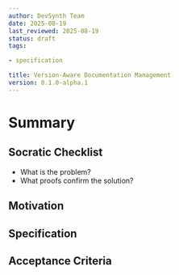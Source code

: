```yaml
---
author: DevSynth Team
date: 2025-08-19
last_reviewed: 2025-08-19
status: draft
tags:

- specification

title: Version-Aware Documentation Management
version: 0.1.0-alpha.1
---
```


<!--
Required metadata fields:
- author: document author
- date: creation date
- last_reviewed: last review date
- status: draft | review | published
- tags: search keywords
- title: short descriptive name
- version: specification version
-->

# Summary

## Socratic Checklist
- What is the problem?
- What proofs confirm the solution?

## Motivation

## Specification

## Acceptance Criteria
